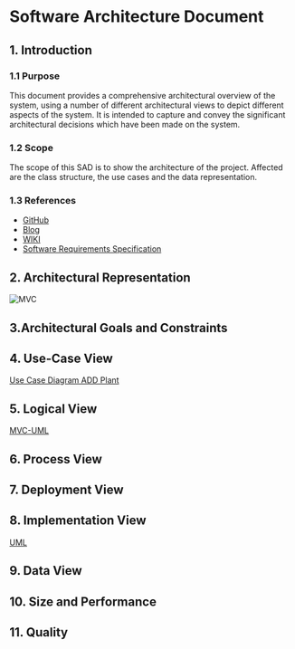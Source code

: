 # Software Architecture Document


## 1. Introduction 
### 1.1 Purpose
This document provides a comprehensive architectural overview of the system, 
using a number of different architectural views to depict different aspects of the system. 
It is intended to capture and convey the significant architectural decisions which have been made on the system.

### 1.2 Scope
The scope of this SAD is to show the architecture of the project. Affected are the class structure, the use cases and the data representation.

### 1.3 References
- [GitHub](https://github.com/jdk-21/lazyplants)
- [Blog](https://lazysmartplants.wordpress.com/)
- [WIKI](https://github.com/jdk-21/lazyplants/wiki)
- [Software Requirements Specification](https://github.com/jdk-21/lazyplants/wiki/SRS)


## 2. Architectural Representation
![MVC](https://raw.githubusercontent.com/jdk-21/lazyplants/master/docs/UC/MVC-Diagram.png)

## 3.Architectural Goals and Constraints 


## 4. Use-Case View 
[Use Case Diagram ADD Plant](https://raw.githubusercontent.com/jdk-21/lazyplants/master/docs/UC/uc-add-plant.png)

## 5. Logical View
[MVC-UML](https:)


## 6. Process View


## 7. Deployment View



## 8. Implementation View
[UML](https://raw.githubusercontent.com/jdk-21/lazyplants/master/docs/UC/classdiagramm.png)

## 9. Data View


## 10. Size and Performance


## 11. Quality

